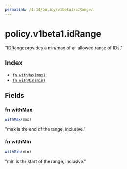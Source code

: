 ```yaml
---
permalink: /1.14/policy/v1beta1/idRange/
---
```


# policy.v1beta1.idRange

"IDRange provides a min/max of an allowed range of IDs."

## Index

* [`fn withMax(max)`](#fn-withmax)
* [`fn withMin(min)`](#fn-withmin)

## Fields

### fn withMax

```ts
withMax(max)
```

"max is the end of the range, inclusive."

### fn withMin

```ts
withMin(min)
```

"min is the start of the range, inclusive."